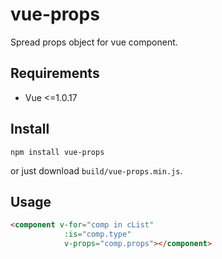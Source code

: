 vue-props
========

Spread props object for vue component.

## Requirements

* Vue <=1.0.17

## Install

```shell
npm install vue-props
```

or just download `build/vue-props.min.js`.

## Usage

```html
<component v-for="comp in cList"
            :is="comp.type"
            v-props="comp.props"></component>

```

